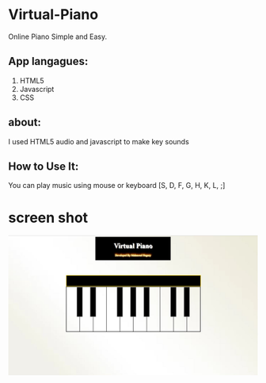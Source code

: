 # Virtual-Piano
Online Piano Simple and Easy.
<br> 

## App langagues: 
1. HTML5
2. Javascript
3. CSS 

## about:
I used HTML5 audio and javascript to make key sounds

## How to Use It:
You can play music using mouse or keyboard
 [S, D, F, G, H, K, L, ;]
 
# screen shot
<img src='app.JPG' alt='app image'>
